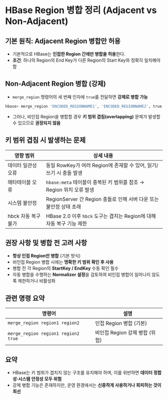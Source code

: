 # HBase Region 병합 정리 (Adjacent vs Non-Adjacent)

## 기본 원칙: Adjacent Region 병합만 허용
- 기본적으로 HBase는 **인접한 Region 간에만 병합을 허용**한다.
- **조건**: 하나의 Region의 End Key가 다른 Region의 Start Key와 정확히 일치해야 함

## Non-Adjacent Region 병합 (강제)
- `merge_region` 명령어의 세 번째 인자에 `true`를 전달하면 **강제로 병합 가능**
```bash
hbase> merge_region 'ENCODED_REGIONNAME1', 'ENCODED_REGIONNAME2', true
```
- 그러나, 비인접 Region을 병합할 경우 **키 범위 겹침(overlapping)** 문제가 발생할 수 있으므로 **권장되지 않음**

## 키 범위 겹침 시 발생하는 문제

| 영향 범위          | 상세 내용 |
|--------------------|-----------|
| 데이터 일관성 오류 | 동일 RowKey가 여러 Region에 존재할 수 있어, 읽기/쓰기 시 충돌 발생 |
| 메타테이블 오류    | `hbase:meta` 테이블이 중복된 키 범위를 참조 → Region 위치 오류 발생 |
| 시스템 불안정      | RegionServer 간 Region 충돌로 인해 서버 다운 또는 불안정 상태 초래 |
| hbck 자동 복구 불가 | HBase 2.0 이후 `hbck` 도구는 겹치는 Region에 대해 자동 복구 기능 제한 |

## 권장 사항 및 병합 전 고려 사항

- **항상 인접 Region만 병합** (기본 방식)
- 비인접 Region 병합 시에는 **명확한 키 범위 확인 후 사용**
- 병합 전 각 Region의 **StartKey / EndKey** 수동 확인 필수
- 자동 병합을 수행하는 **Normalizer 설정**을 검토하여 비인접 병합이 일어나지 않도록 제한하거나 비활성화

## 관련 명령 요약

| 명령어 | 설명 |
|--------|------|
| `merge_region region1 region2` | 인접 Region 병합 (기본) |
| `merge_region region1 region2 true` | 비인접 Region 강제 병합 (위험) |

## 요약

- HBase는 키 범위가 겹치지 않는 구조를 유지해야 하며, 이를 위반하면 **데이터 정합성·시스템 안정성 모두 위험**
- 강제 병합 기능은 존재하지만, 운영 환경에서는 **신중하게 사용하거나 회피하는 것이 최선**